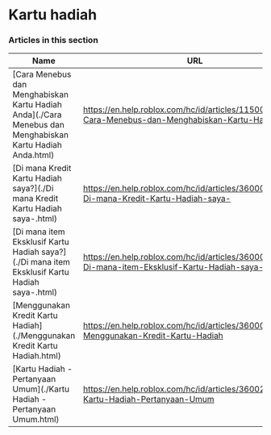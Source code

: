 # Kartu hadiah  
### Articles in this section
Name|URL
-|-
[Cara Menebus dan Menghabiskan Kartu Hadiah Anda](./Cara Menebus dan Menghabiskan Kartu Hadiah Anda.html) |https://en.help.roblox.com/hc/id/articles/115005566223-Cara-Menebus-dan-Menghabiskan-Kartu-Hadiah-Anda
[Di mana Kredit Kartu Hadiah saya?](./Di mana Kredit Kartu Hadiah saya-.html) |https://en.help.roblox.com/hc/id/articles/360000291806-Di-mana-Kredit-Kartu-Hadiah-saya-
[Di mana item Eksklusif Kartu Hadiah saya?](./Di mana item Eksklusif Kartu Hadiah saya-.html) |https://en.help.roblox.com/hc/id/articles/360000230863-Di-mana-item-Eksklusif-Kartu-Hadiah-saya-
[Menggunakan Kredit Kartu Hadiah](./Menggunakan Kredit Kartu Hadiah.html) |https://en.help.roblox.com/hc/id/articles/360000291786-Menggunakan-Kredit-Kartu-Hadiah
[Kartu Hadiah - Pertanyaan Umum](./Kartu Hadiah - Pertanyaan Umum.html) |https://en.help.roblox.com/hc/id/articles/360029697131-Kartu-Hadiah-Pertanyaan-Umum